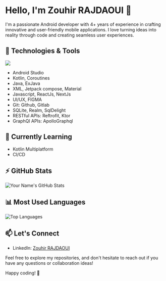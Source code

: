 # Hello, I'm Zouhir RAJDAOUI 👋

I'm a passionate Android developer with 4+ years of experience in crafting innovative and user-friendly mobile applications. I love turning ideas into reality through code and creating seamless user experiences.

## 🔧 Technologies & Tools

<div align="left">
  <a href="#">
    <img src="https://skillicons.dev/icons?i=kotlin,java,javascript,react,next,androidstudio,figma,vscode,git,github,gitlab,postman&theme=dark" />
  </a>
 
</div>


- Android Studio
- Kotlin, Coroutines
- Java, ExJava
- XML, Jetpack compose, Material
- Javascript, ReactJs, NextJs
- UI/UX, FIGMA
- Git: Github, Gitlab
- SQLite, Realm, SqlDelight
- RESTful APIs: Reftrofit, Ktor
- GraphQl APIs: ApolloGraphql 

## 🌱 Currently Learning

- Kotlin Multiplatform
- CI/CD

## ⚡ GitHub Stats

![Your Name's GitHub Stats](https://github-readme-stats.vercel.app/api?username=zouhir96&show_icons=true&count_private=true&hide=issues,prs&theme=radical&include_all_commits=true)

## 📊 Most Used Languages

![Top Languages](https://github-readme-stats.vercel.app/api/top-langs/?username=zouhir96&layout=compact&theme=radical)

## 📫 Let's Connect

- LinkedIn: [Zouhir RAJDAOUI](https://www.linkedin.com/in/rajdaouizouhir/)

Feel free to explore my repositories, and don't hesitate to reach out if you have any questions or collaboration ideas!

Happy coding! 🚀
